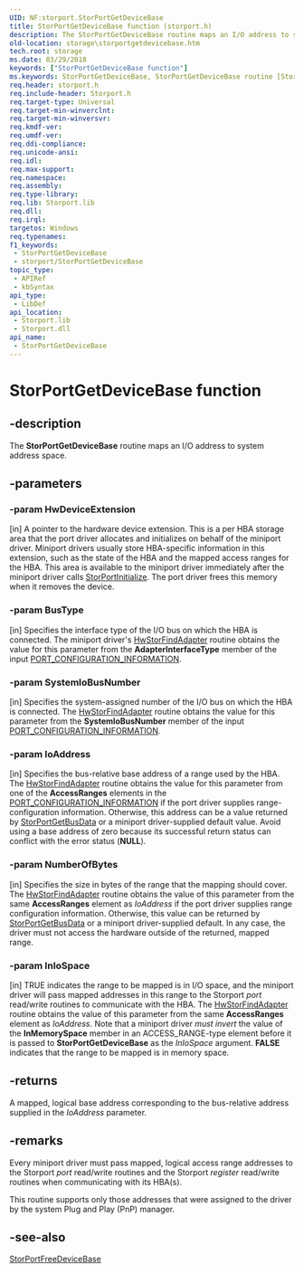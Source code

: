 ```yaml
---
UID: NF:storport.StorPortGetDeviceBase
title: StorPortGetDeviceBase function (storport.h)
description: The StorPortGetDeviceBase routine maps an I/O address to system address space.
old-location: storage\storportgetdevicebase.htm
tech.root: storage
ms.date: 03/29/2018
keywords: ["StorPortGetDeviceBase function"]
ms.keywords: StorPortGetDeviceBase, StorPortGetDeviceBase routine [Storage Devices], storage.storportgetdevicebase, storport/StorPortGetDeviceBase, storprt_8be3e3d9-dae5-49cb-aa44-31d3be745045.xml
req.header: storport.h
req.include-header: Storport.h
req.target-type: Universal
req.target-min-winverclnt: 
req.target-min-winversvr: 
req.kmdf-ver: 
req.umdf-ver: 
req.ddi-compliance: 
req.unicode-ansi: 
req.idl: 
req.max-support: 
req.namespace: 
req.assembly: 
req.type-library: 
req.lib: Storport.lib
req.dll: 
req.irql: 
targetos: Windows
req.typenames: 
f1_keywords:
 - StorPortGetDeviceBase
 - storport/StorPortGetDeviceBase
topic_type:
 - APIRef
 - kbSyntax
api_type:
 - LibDef
api_location:
 - Storport.lib
 - Storport.dll
api_name:
 - StorPortGetDeviceBase
---
```


# StorPortGetDeviceBase function


## -description

The **StorPortGetDeviceBase** routine maps an I/O address to system address space.

## -parameters

### -param HwDeviceExtension 

[in]
A pointer to the hardware device extension. This is a per HBA storage area that the port driver allocates and initializes on behalf of the miniport driver. Miniport drivers usually store HBA-specific information in this extension, such as the state of the HBA and the mapped access ranges for the HBA. This area is available to the miniport driver immediately after the miniport driver calls [StorPortInitialize](nf-storport-storportinitialize.md). The port driver frees this memory when it removes the device.

### -param BusType 

[in]
Specifies the interface type of the I/O bus on which the HBA is connected. The miniport driver's [HwStorFindAdapter](nc-storport-hw_find_adapter.md) routine obtains the value for this parameter from the **AdapterInterfaceType** member of the input [PORT_CONFIGURATION_INFORMATION](ns-storport-_port_configuration_information.md).

### -param SystemIoBusNumber 

[in]
Specifies the system-assigned number of the I/O bus on which the HBA is connected. The [HwStorFindAdapter](nc-storport-hw_find_adapter.md) routine obtains the value for this parameter from the **SystemIoBusNumber** member of the input [PORT_CONFIGURATION_INFORMATION](ns-storport-_port_configuration_information.md).

### -param IoAddress 

[in]
Specifies the bus-relative base address of a range used by the HBA. The [HwStorFindAdapter](nc-storport-hw_find_adapter.md) routine obtains the value for this parameter from one of the **AccessRanges** elements in the [PORT_CONFIGURATION_INFORMATION](ns-storport-_port_configuration_information.md) if the port driver supplies range-configuration information. Otherwise, this address can be a value returned by [StorPortGetBusData](nf-storport-storportgetbusdata.md) or a miniport driver-supplied default value. Avoid using a base address of zero because its successful return status can conflict with the error status (**NULL**).

### -param NumberOfBytes 

[in]
Specifies the size in bytes of the range that the mapping should cover. The [HwStorFindAdapter](nc-storport-hw_find_adapter.md) routine obtains the value of this parameter from the same **AccessRanges** element as *IoAddress* if the port driver supplies range configuration information. Otherwise, this value can be returned by [StorPortGetBusData](nf-storport-storportgetbusdata.md) or a miniport driver-supplied default. In any case, the driver must not access the hardware outside of the returned, mapped range.

### -param InIoSpace 

[in]
TRUE indicates the range to be mapped is in I/O space, and the miniport driver will pass mapped addresses in this range to the Storport *port* read/write routines to communicate with the HBA. The [HwStorFindAdapter](nc-storport-hw_find_adapter.md) routine obtains the value of this parameter from the same **AccessRanges** element as *IoAddress*. Note that a miniport driver *must invert* the value of the **InMemorySpace** member in an ACCESS_RANGE-type element before it is passed to **StorPortGetDeviceBase** as the *InIoSpace* argument. **FALSE** indicates that the range to be mapped is in memory space.

## -returns

A mapped, logical base address corresponding to the bus-relative address supplied in the *IoAddress* parameter.

## -remarks

Every miniport driver must pass mapped, logical access range addresses to the Storport *port* read/write routines and the Storport *register* read/write routines when communicating with its HBA(s).

This routine supports only those addresses that were assigned to the driver by the system Plug and Play (PnP) manager.

## -see-also

[StorPortFreeDeviceBase](nf-storport-storportfreedevicebase.md)

